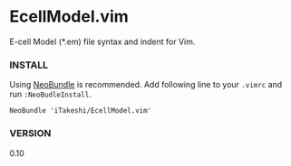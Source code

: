 # EcellModel.vim
E-cell Model (*.em) file syntax and indent for Vim.

### INSTALL
Using [NeoBundle](https://github.com/Shougo/neobundle.vim) is recommended.
Add following line to your `.vimrc` and run `:NeoBudleInstall`.
```
NeoBundle 'iTakeshi/EcellModel.vim'
```

### VERSION
0.10
